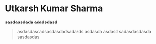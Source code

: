 # Utkarsh Kumar Sharma

**sasdassdada adadsdasd**
> asdasdasdadsasdasdadsadasds
asdasda
asdasd
sadasdasdasda
sasdasdas
